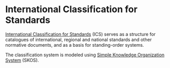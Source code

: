 # International Classification for Standards

[International Classification for Standards](https://www.iso.org/publication/PUB100033.html) (ICS) serves as a structure for catalogues of international, regional and national standards and other normative documents, and as a basis for standing-order systems.

The classification system is modeled using [Simple Knowledge Organization System](https://www.w3.org/2004/02/skos/) (SKOS).
